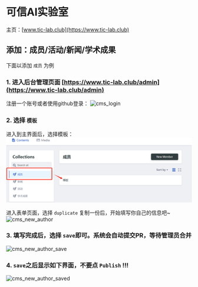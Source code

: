 # 可信AI实验室

主页：[www.tic-lab.club](https://www.tic-lab.club)

## 添加：成员/活动/新闻/学术成果

下面以添加 `成员` 为例

### 1. 进入后台管理页面 [https://www.tic-lab.club/admin](https://www.tic-lab.club/admin)

注册一个账号或者使用github登录：
![cms_login](./assets/media/login.png)

### 2. 选择 `模板`

进入到主界面后，选择模板：
![cms_mainpage](./assets/media/cms_mainpage.png)

进入表单页面，选择 `duplicate` 复制一份后，开始填写你自己的信息吧~
![cms_new_author](image/README/1736134184277.png)

### 3. 填写完成后，选择 `save`即可。系统会自动提交PR，等待管理员合并

![cms_new_author_save](./assets/media/cms_new_author_save.png)

### 4. `save`之后显示如下界面，**不要点 `Publish` !!!**

![cms_new_author_saved](./assets/media/cms_new_author_saved.png)
